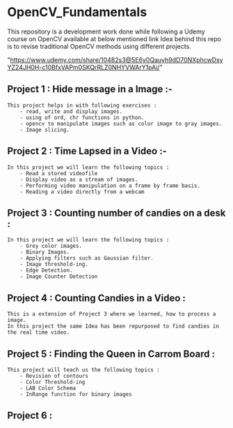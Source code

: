 # OpenCV_Fundamentals  
This repository is a development work done while following a Udemy course on OpenCV available at below mentioned link 
Idea behind this repo is to revise traditional OpenCV methods using different projects.  


"https://www.udemy.com/share/10482s3@5E6y0Qauyh9dD70NXphcwDsyYZ24JH0H-c10BfxVAPm0SKQrRLZ0NHYVWArY1pAi/"



## Project 1 : Hide message in a Image :-
    This project helps in with following exercises :
        - read, write and display images.
        - using of ord, chr functions in python.
        - opencv to manipulate images such as color image to gray images.
        - Image slicing.

## Project 2 : Time Lapsed in a Video :-
    In this project we will learn the following topics :
        - Read a stored videofile
        - Display video as a stream of images.
        - Performing video manipulation on a frame by frame basis.
        - Reading a video directly from a webcam

## Project 3 : Counting number of candies on a desk :  
    In this project we will learn the following topics : 
        - Grey color images.
        - Binary Images.
        - Applying filters such as Gaussian filter.
        - Image threshold-ing.
        - Edge Detection.
        - Image Counter Detection

## Project 4 :  Counting Candies in a Video :
    This is a extension of Project 3 where we learned, how to process a image.
    In this project the same Idea has been repurposed to find candies in the real time video.

## Project 5 : Finding the Queen in Carrom Board :  
    This project will teach us the following topics : 
        - Revision of contours 
        - Color Threshold-ing 
        - LAB Color Schema
        - InRange function for binary images

## Project 6 : 
